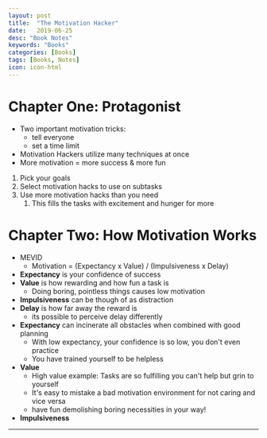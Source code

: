 ```yaml
---
layout: post
title:  "The Motivation Hacker"
date:   2019-06-25
desc: "Book Notes"
keywords: "Books"
categories: [Books]
tags: [Books, Notes]
icon: icon-html
---
```


# Chapter One: Protagonist
- Two important motivation tricks:
    - tell everyone
    - set a time limit
- Motivation Hackers utilize many techniques at once
- More motivation = more success & more fun
1. Pick your goals
2. Select motivation hacks to use on subtasks
3. Use more motivation hacks than you need
    1. This fills the tasks with excitement and hunger for more

# Chapter Two: How Motivation Works
- MEVID
    - Motivation = (Expectancy x Value) / (Impulsiveness x Delay)
- **Expectancy** is your confidence of success
- **Value** is how rewarding and how fun a task is
    - Doing boring, pointless things causes low motivation
- **Impulsiveness** can be though of as distraction
- **Delay** is how far away the reward is
    - its possible to perceive delay differently
- **Expectancy** can incinerate all obstacles when combined with good planning
    - With low expectancy, your confidence is so low, you don't even practice
    - You have trained yourself to be helpless
- **Value**
    - High value example: Tasks are so fulfilling you can't help but grin to yourself
    - It's easy to mistake a bad motivation environment for not caring and vice versa
    - have fun demolishing boring necessities in your way!
- **Impulsiveness**

---